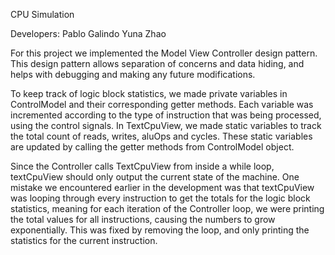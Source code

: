 CPU Simulation

Developers: Pablo Galindo
            Yuna Zhao

For this project we implemented the Model View Controller design pattern. This design pattern
allows separation of concerns and data hiding, and helps with debugging and making any future modifications.

To keep track of logic block statistics, we made private variables in ControlModel and their corresponding getter methods.
Each variable was incremented according to the type of instruction that was being processed, using the control signals.
In TextCpuView, we made static variables to track the total count of reads, writes, aluOps and cycles. These static
variables are updated by calling the getter methods from ControlModel object.

Since the Controller calls TextCpuView from inside a while loop, textCpuView should only output the current state of the machine.
One mistake we encountered earlier in the development was that textCpuView was looping through every instruction to get the totals for the
logic block statistics, meaning for each iteration of the Controller loop, we were printing the total values for all instructions,
causing the numbers to grow exponentially. This was fixed by removing the loop, and only printing the statistics for the 
current instruction.
